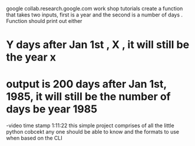 google collab.research.google.com
work shop tutorials
create a function that takes two inputs, first is a year and the second is a number of days . Function should print out either
# Y days after Jan 1st , X , it will still be  the year x
# output is 200 days after Jan 1st, 1985, it will still be the number of days be year 1985
-video time stamp 1:11:22
this simple project comprises of all the little python cobcekt any one should be able to know and the formats to use when based on the CLI

